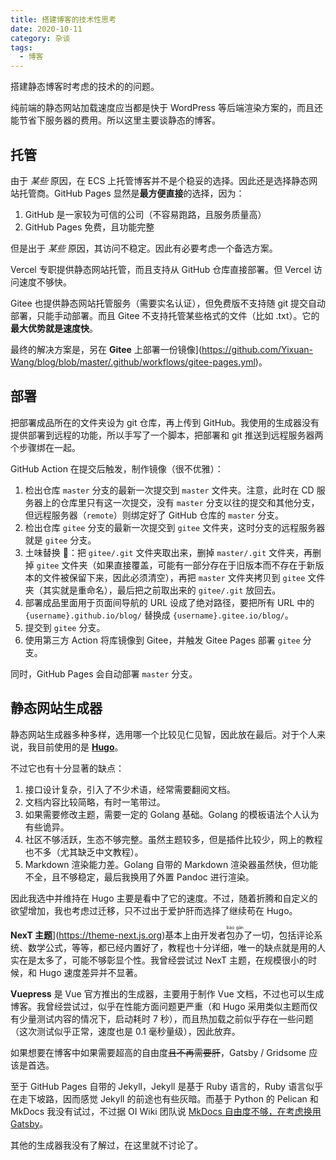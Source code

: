 ```yaml
---
title: 搭建博客的技术性思考
date: 2020-10-11
category: 杂谈
tags:
  - 博客
---
```


搭建静态博客时考虑的技术的的问题。

<!--more-->

纯前端的静态网站加载速度应当都是快于 WordPress 等后端渲染方案的，而且还能节省下服务器的费用。所以这里主要谈静态的博客。

## 托管

由于 _某些_ 原因，在 ECS 上托管博客并不是个稳妥的选择。因此还是选择静态网站托管商。GitHub Pages 显然是**最方便直接**的选择，因为：

1. GitHub 是一家较为可信的公司（不容易跑路，且服务质量高）
2. GitHub Pages 免费，且功能完整

但是出于 _某些_ 原因，其访问不稳定。因此有必要考虑一个备选方案。

Vercel 专职提供静态网站托管，而且支持从 GitHub 仓库直接部署。但 Vercel 访问速度不够快。

Gitee 也提供静态网站托管服务（需要实名认证），但免费版不支持随 git 提交自动部署，只能手动部署。而且 Gitee 不支持托管某些格式的文件（比如 .txt）。它的**最大优势就是速度快**。

最终的解决方案是，另在 **Gitee** 上部署一份镜像</span>](https://github.com/Yixuan-Wang/blog/blob/master/.github/workflows/gitee-pages.yml)。

## 部署

把部署成品所在的文件夹设为 git 仓库，再上传到 GitHub。我使用的生成器没有提供部署到远程的功能，所以手写了一个脚本，把部署和 git 推送到远程服务器两个步骤绑在一起。

GitHub Action 在提交后触发，制作镜像（很不优雅）：

1. 检出仓库 `master` 分支的最新一次提交到 `master` 文件夹。注意，此时在 CD 服务器上的仓库里只有这一次提交，没有 `master` 分支以往的提交和其他分支，但远程服务器（`remote`）则绑定好了 GitHub 仓库的 `master` 分支。
2. 检出仓库 `gitee` 分支的最新一次提交到 `gitee` 文件夹，这时分支的远程服务器就是 `gitee` 分支。
3. 土味替换 🤦‍：把 `gitee/.git` 文件夹取出来，删掉 `master/.git` 文件夹，再删掉 `gitee` 文件夹（如果直接覆盖，可能有一部分存在于旧版本而不存在于新版本的文件被保留下来，因此必须清空），再把 `master` 文件夹拷贝到 `gitee` 文件夹（其实就是重命名），最后把之前取出来的 `gitee/.git` 放回去。
4. 部署成品里面用于页面间导航的 URL 设成了绝对路径，要把所有 URL 中的 `{username}.github.io/blog/` 替换成 `{username}.gitee.io/blog/`。
5. 提交到 `gitee` 分支。
6. 使用第三方 Action 将库镜像到 Gitee，并触发 Gitee Pages 部署 `gitee` 分支。

同时，GitHub Pages 会自动部署 `master` 分支。

## 静态网站生成器

静态网站生成器多种多样，选用哪一个比较见仁见智，因此放在最后。对于个人来说，我目前使用的是 [**Hugo**](https://gohugo.io)。

不过它也有十分显著的缺点：

1. 接口设计复杂，引入了不少术语，经常需要翻阅文档。
2. 文档内容比较简略，有时一笔带过。
3. 如果需要修改主题，需要一定的 Golang 基础。Golang 的模板语法个人认为有些诡异。
4. 社区不够活跃，生态不够完整。虽然主题较多，但是插件比较少，网上的教程也不多（尤其缺乏中文教程）。
5. Markdown 渲染能力差。Golang 自带的 Markdown 渲染器虽然快，但功能不全，且不够稳定，最后我换用了外置 Pandoc 进行渲染。

因此我选中并维持在 Hugo 主要是看中了它的速度。不过，随着折腾和自定义的欲望增加，我也考虑过迁移，只不过出于爱护肝而选择了继续苟在 Hugo。

**NexT 主题**</span>](https://theme-next.js.org)基本上由开发者<ruby>包办<rt>bào gān</rt></ruby>了一切，包括评论系统、数学公式，等等，都已经内置好了，教程也十分详细，唯一的缺点就是用的人实在是太多了，可能不够彰显个性。我曾经尝试过 NexT 主题，在规模很小的时候，和 Hugo 速度差异并不显著。

**Vuepress** 是 Vue 官方推出的生成器，主要用于制作 Vue 文档，不过也可以生成博客。我曾经尝试过，似乎在性能方面问题更严重（和 Hugo 采用类似主题而仅有少量测试内容的情况下，启动耗时 7 秒），而且热加载之前似乎存在一些问题（这次测试似乎正常，速度也是 0.1 毫秒量级），因此放弃。

如果想要在博客中如果需要超高的自由度~~且不再需要肝~~，Gatsby / Gridsome 应该是首选。

至于 GitHub Pages 自带的 Jekyll，Jekyll 是基于 Ruby 语言的，Ruby 语言似乎在走下坡路，因而感觉 Jekyll 的前途也有些灰暗。而基于 Python 的 Pelican 和 MkDocs 我没有试过，不过据 OI Wiki 团队说 [MkDocs 自由度不够，在考虑换用 Gatsby](https://github.com/OI-wiki/OI-wiki/issues/1956)。

其他的生成器我没有了解过，在这里就不讨论了。
